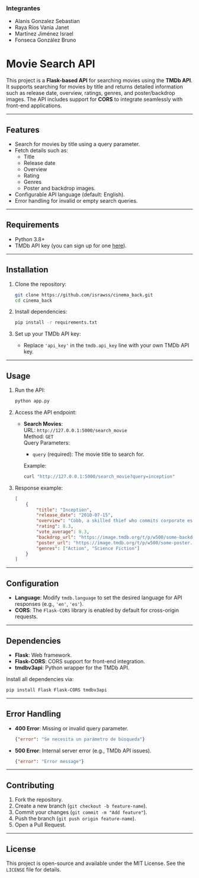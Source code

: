 ### Integrantes
- Alanis Gonzalez Sebastian
- Raya Ríos Vania Janet
- Martínez Jiménez Israel
- Fonseca González Bruno
# Movie Search API

This project is a **Flask-based API** for searching movies using the **TMDb API**. It supports searching for movies by title and returns detailed information such as release date, overview, ratings, genres, and poster/backdrop images. The API includes support for **CORS** to integrate seamlessly with front-end applications.

---

## Features

- Search for movies by title using a query parameter.
- Fetch details such as:
  - Title
  - Release date
  - Overview
  - Rating
  - Genres
  - Poster and backdrop images.
- Configurable API language (default: English).
- Error handling for invalid or empty search queries.

---

## Requirements

- Python 3.8+
- TMDb API key (you can sign up for one [here](https://www.themoviedb.org/documentation/api)).

---

## Installation

1. Clone the repository:
   ```bash
   git clone https://github.com/israwss/cinema_back.git
   cd cinema_back
   ```

2. Install dependencies:
   ```bash
   pip install -r requirements.txt
   ```

3. Set up your TMDb API key:
   - Replace `'api_key'` in the `tmdb.api_key` line with your own TMDb API key.

---

## Usage

1. Run the API:
   ```bash
   python app.py
   ```

2. Access the API endpoint:

   - **Search Movies**:  
     URL: `http://127.0.0.1:5000/search_movie`  
     Method: `GET`  
     Query Parameters:  
     - `query` (required): The movie title to search for.

     Example:
     ```bash
     curl "http://127.0.0.1:5000/search_movie?query=inception"
     ```

3. Response example:
   ```json
   [
       {
           "title": "Inception",
           "release_date": "2010-07-15",
           "overview": "Cobb, a skilled thief who commits corporate espionage...",
           "rating": 8.3,
           "vote_average": 8.3,
           "backdrop_url": "https://image.tmdb.org/t/p/w500/some-backdrop.jpg",
           "poster_url": "https://image.tmdb.org/t/p/w500/some-poster.jpg",
           "genres": ["Action", "Science Fiction"]
       }
   ]
   ```

---

## Configuration

- **Language**: Modify `tmdb.language` to set the desired language for API responses (e.g., `'en'`, `'es'`).
- **CORS**: The `Flask-CORS` library is enabled by default for cross-origin requests.

---

## Dependencies

- **Flask**: Web framework.
- **Flask-CORS**: CORS support for front-end integration.
- **tmdbv3api**: Python wrapper for the TMDb API.

Install all dependencies via:
```bash
pip install Flask Flask-CORS tmdbv3api
```

---

## Error Handling

- **400 Error**: Missing or invalid query parameter.
  ```json
  {"error": "Se necesita un parámetro de búsqueda"}
  ```

- **500 Error**: Internal server error (e.g., TMDb API issues).
  ```json
  {"error": "Error message"}
  ```

---

## Contributing

1. Fork the repository.
2. Create a new branch (`git checkout -b feature-name`).
3. Commit your changes (`git commit -m "Add feature"`).
4. Push the branch (`git push origin feature-name`).
5. Open a Pull Request.

---

## License

This project is open-source and available under the MIT License. See the `LICENSE` file for details.
